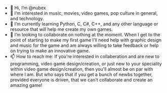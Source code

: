 - 👋 Hi, I’m @nubex
- 👀 I’m interested in music, movies, video games, pop culture in general, and technology.
- 🌱 I’m currently learning Python, C, C#, C++, and any other language or resource that will help me create my own games.
- 💞️ I’m looking to collaborate on nothing at the moment. When I get to the point of starting to make my first game I'll need help with graphic design and music for the game and am always willing to take feedback or help on trying to make an innovative game.
- 📫 How to reach me: If you're interested in collaberation and are new to programming, video game design/creation, or just new to your speciality within video game design/creation, then you'll almost be on par with where I am. But who says that if you get a bunch of newbs together, provided everyone is driven, that we can't collaborate and create an amazing game!

<!---
nubex/nubex is a ✨ special ✨ repository because its `README.md` (this file) appears on your GitHub profile.
You can click the Preview link to take a look at your changes.
--->
